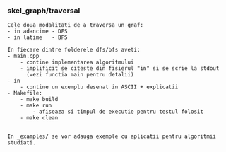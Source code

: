 ### skel_graph/traversal
	
	Cele doua modalitati de a traversa un graf:
	- in adancime - DFS
	- in latime   - BFS

	In fiecare dintre folderele dfs/bfs aveti:
	- main.cpp
		- contine implementarea algoritmului
		- implificit se citeste din fisierul "in" si se scrie la stdout
		  (vezi functia main pentru detalii)
    - in
    	- contine un exemplu desenat in ASCII + explicatii
    - Makefile:
    	- make build 
    	- make run
    		- afiseaza si timpul de executie pentru testul folosit
    	- make clean


    In _examples/ se vor adauga exemple cu aplicatii pentru algoritmii studiati.
